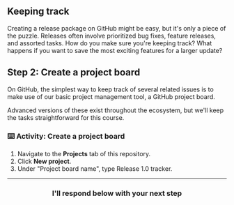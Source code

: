 ## Keeping track

Creating a release package on GitHub might be easy, but it's only a piece of the puzzle. Releases often involve prioritized bug fixes, feature releases, and assorted tasks. How do you make sure you're keeping track? What happens if you want to save the most exciting features for a larger update?

## Step 2: Create a project board

On GitHub, the simplest way to keep track of several related issues is to make use of our basic project management tool, a GitHub project board.

Advanced versions of these exist throughout the ecosystem, but we'll keep the tasks straightforward for this course.

### :keyboard: Activity: Create a project board

1. Navigate to the **Projects** tab of this repository.
1. Click **New project**.
1. Under "Project board name", type Release 1.0 tracker.

<hr>
<h3 align="center">I'll respond below with your next step</h3>
